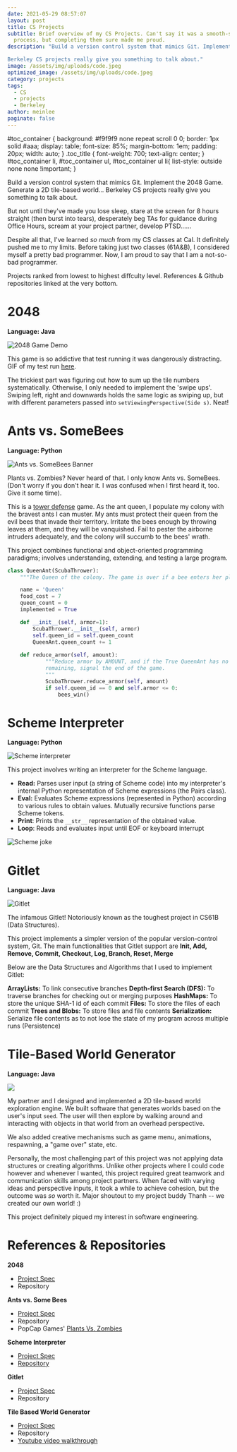 ```yaml
---
date: 2021-05-29 08:57:07
layout: post
title: CS Projects
subtitle: Brief overview of my CS Projects. Can't say it was a smooth-sailing
  process, but completing them sure made me proud.
description: "Build a version control system that mimics Git. Implement the 2048 Game. Generate a 2D tile-based world... 

Berkeley CS projects really give you something to talk about."
image: /assets/img/uploads/code.jpeg
optimized_image: /assets/img/uploads/code.jpeg
category: projects
tags:
  - CS
  - projects
  - Berkeley
author: meinlee
paginate: false
---
```


#toc_container {
background: #f9f9f9 none repeat scroll 0 0;
border: 1px solid #aaa;
display: table;
font-size: 85%;
margin-bottom: 1em;
padding: 20px;
width: auto;
}
.toc_title {
font-weight: 700;
text-align: center;
}
#toc_container li, #toc_container ul, #toc_container ul li{
list-style: outside none none !important;
}

Build a version control system that mimics Git. Implement the 2048 Game. Generate a 2D tile-based world... Berkeley CS projects really give you something to talk about. 

But not until they've made you lose sleep, stare at the screen for 8 hours straight (then burst into tears),  desperately beg TAs for guidance during Office Hours, scream at your project partner, develop PTSD......

Despite all that, I've learned *so much* from my CS classes at Cal. It definitely pushed me to my limits. Before taking just two classes (61A&B), I considered myself a pretty bad programmer. Now, I am proud to say that I am a not-so-bad programmer.

Projects ranked from lowest to highest diffculty level. References & Github repositories linked at the very bottom.

# 2048

<b>Language: Java</b>

![2048 Game Demo](https://sp21.datastructur.es/materials/proj/proj0/img/example-2048.gif "2048 Game Demo")

This game is so addictive that test running it was dangerously distracting. GIF of my test run [here](https://media.giphy.com/media/tRnqwjV2qRtptJnqj6/giphy.gif).

The trickiest part was figuring out how to sum up the tile numbers systematically. Otherwise, I only needed to implement the 'swipe ups'. Swiping left, right and downwards holds the same logic as swiping up, but with different parameters passed into `setViewingPerspective(Side s)`. Neat! 

# Ants vs. SomeBees

<b>Language: Python</b>

![Ants vs. SomeBees Banner](/assets/img/uploads/plants.png "Ants vs. SomeBees Banner")

Plants vs. Zombies? Never heard of that. I only know Ants vs. SomeBees. (Don't worry if you don't hear it. I was confused when I first heard it, too. Give it some time).

This is a [tower defense](https://secure.wikimedia.org/wikipedia/en/wiki/Tower_defense) game. As the ant queen, I populate my colony with the bravest ants I can muster. My ants must protect their queen from the evil bees that invade their territory. Irritate the bees enough by throwing leaves at them, and they will be vanquished. Fail to pester the airborne intruders adequately, and the colony will succumb to the bees' wrath. 

This project combines functional and object-oriented programming paradigms; involves understanding, extending, and testing a large program.

```python
class QueenAnt(ScubaThrower):  
    """The Queen of the colony. The game is over if a bee enters her place."""

    name = 'Queen'
    food_cost = 7
    queen_count = 0
    implemented = True  

    def __init__(self, armor=1):
        ScubaThrower.__init__(self, armor)
        self.queen_id = self.queen_count 
        QueenAnt.queen_count += 1
        
    def reduce_armor(self, amount):
            """Reduce armor by AMOUNT, and if the True QueenAnt has no armor
            remaining, signal the end of the game.
            """
            ScubaThrower.reduce_armor(self, amount)
            if self.queen_id == 0 and self.armor <= 0:
                bees_win()
```

# Scheme Interpreter

<b>Language: Python</b>

![Scheme interpreter](/assets/img/uploads/hi.png "Scheme interpreter")

This project involves writing an interpreter for the Scheme language. 

* **Read:** Parses user input (a string of Scheme code) into my interpreter's internal Python representation of Scheme expressions (the Pairs class).
* **Eval:** Evaluates Scheme expressions (represented in Python) according to various rules to obtain values. Mutually recursive functions parse Scheme tokens.
* **Print**: Prints the `__str__` representation of the obtained value.
* **Loop**: Reads and evaluates input until EOF or keyboard interrupt

![Scheme joke](/assets/img/uploads/scheme.png "Scheme joke")

# Gitlet

<b>Language: Java</b>

![Gitlet](/assets/img/uploads/gitlet.png "Gitlet")

The infamous Gitlet! Notoriously known as the toughest project in CS61B (Data Structures).

This project implements a simpler version of the popular version-control system, Git.
The main functionalities that Gitlet support are **Init, Add, Remove, Commit, Checkout, Log, Branch, Reset, Merge**

Below are the Data Structures and Algorithms that I used to implement Gitlet:

**ArrayLists:** To link consecutive branches
**Depth-first Search (DFS):** To traverse branches for checking out or merging purposes
**HashMaps:** To store the unique SHA-1 id of each commit 
**Files:** To store the files of each commit
**Trees and Blobs:** To store files and file contents
**Serialization:** Serialize file contents as to not lose the state of my program across multiple runs (Persistence)

# **Tile-Based World Generator**

<b>Language: Java</b>

![](/assets/img/uploads/screenshot-2021-05-29-at-9.43.45-pm.png)

My partner and I designed and implemented a 2D tile-based world exploration engine. We built software that generates worlds based on the user's input `seed`. The user will then explore by walking around and interacting with objects in that world from an overhead perspective.

We also added creative mechanisms such as game menu, animations, respawning, a "game over" state, etc. 

Personally, the most challenging part of this project was not applying data structures or creating algorithms. Unlike other projects where I could code however and whenever I wanted, this project required great teamwork and communication skills among project partners. When faced with varying ideas and perspective inputs, it took a while to achieve cohesion, but the outcome was *so* worth it. Major shoutout to my project buddy Thanh -- we created our own world! :)

This project definitely piqued my interest in software engineering. 

# References & Repositories

**2048** 

* [Project Spec](https://sp21.datastructur.es/materials/proj/proj0/proj0)
* [](https://sp21.datastructur.es/materials/proj/proj0/proj0)Repository

**Ants vs. Some Bees**

* [Project Spec](https://inst.eecs.berkeley.edu/~cs61a/fa20/proj/ants/)
* [](https://inst.eecs.berkeley.edu/~cs61a/fa20/proj/ants/)Repository
* PopCap Games' [Plants Vs. Zombies](https://www.ea.com/studios/popcap/plants-vs-zombies)

**Scheme Interpreter**

* [Project Spec](https://inst.eecs.berkeley.edu/~cs61a/fa20/proj/scheme/)
* [Repository](https://github.com/mein-lee/scheme_interpreter)

**Gitlet**

* [Project Spec](https://sp21.datastructur.es/materials/proj/proj2/proj2)
* Repository

**Tile Based World Generator**

* [Project Spec](https://sp21.datastructur.es/materials/proj/proj3/proj3#introduction)
* Repository
* [Youtube video walkthrough](https://www.youtube.com/watch?v=O4LYj1ILTfU)
